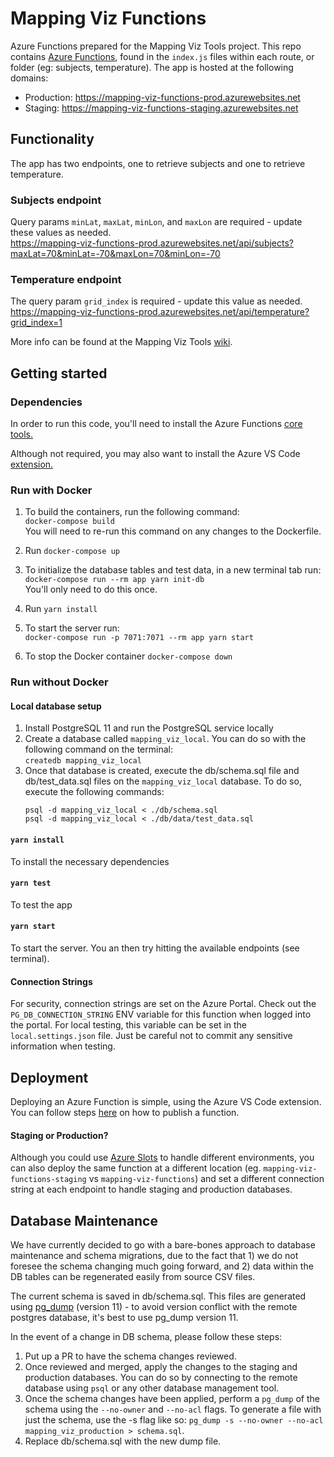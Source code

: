 # Mapping Viz Functions
Azure Functions prepared for the Mapping Viz Tools project. This repo contains [Azure Functions](https://docs.microsoft.com/en-us/azure/azure-functions/), found in the `index.js` files within each route, or folder (eg: subjects, temperature). The app is hosted at the following domains:  
* Production: https://mapping-viz-functions-prod.azurewebsites.net
* Staging: https://mapping-viz-functions-staging.azurewebsites.net

## Functionality
The app has two endpoints, one to retrieve subjects and one to retrieve temperature.  
### Subjects endpoint
Query params `minLat`, `maxLat`, `minLon`, and `maxLon` are required - update these values as needed.  
https://mapping-viz-functions-prod.azurewebsites.net/api/subjects?maxLat=70&minLat=-70&maxLon=70&minLon=-70  
### Temperature endpoint
The query param `grid_index` is required - update this value as needed.  
https://mapping-viz-functions-prod.azurewebsites.net/api/temperature?grid_index=1

More info can be found at the Mapping Viz Tools [wiki](https://github.com/zooniverse/mapping-viz-tools/wiki/What-are-Azure-Functions%3F).

## Getting started
### Dependencies
In order to run this code, you'll need to install the Azure Functions [core tools.](https://docs.microsoft.com/en-us/azure/azure-functions/functions-run-local?tabs=macos%2Ccsharp%2Cbash#v2)

Although not required, you may also want to install the Azure VS Code [extension.](https://code.visualstudio.com/docs/azure/extensions)

### Run with Docker
1. To build the containers, run the following command:  
  `docker-compose build`  
  You will need to re-run this command on any changes to the Dockerfile.

2. Run `docker-compose up`

3. To initialize the database tables and test data, in a new terminal tab run:  
  `docker-compose run --rm app yarn init-db`  
  You'll only need to do this once.

4. Run `yarn install`

5. To start the server run:  
  `docker-compose run -p 7071:7071 --rm app yarn start`

6. To stop the Docker container
 `docker-compose down`

### Run without Docker
#### Local database setup
1. Install PostgreSQL 11 and run the PostgreSQL service locally
2. Create a database called `mapping_viz_local`. You can do so with the following command on the terminal:  
`createdb mapping_viz_local`
3. Once that database is created, execute the db/schema.sql file and db/test_data.sql files on the `mapping_viz_local` database. To do so, execute the following commands:
   ```
   psql -d mapping_viz_local < ./db/schema.sql
   psql -d mapping_viz_local < ./db/data/test_data.sql
   ```

#### `yarn install`
To install the necessary dependencies

#### `yarn test`
To test the app

#### `yarn start`
To start the server. You an then try hitting the available endpoints (see terminal).

#### Connection Strings
For security, connection strings are set on the Azure Portal. Check out the `PG_DB_CONNECTION_STRING` ENV variable for this function when logged into the portal. For local testing, this variable can be set in the `local.settings.json` file. Just be careful not to commit any sensitive information when testing.

## Deployment
Deploying an Azure Function is simple, using the Azure VS Code extension. You can follow steps [here](https://docs.microsoft.com/en-us/azure/azure-functions/functions-create-first-function-vs-code?pivots=programming-language-javascript#publish-the-project-to-azure) on how to publish a function.

#### Staging or Production?
Although you could use [Azure Slots](https://docs.microsoft.com/en-us/azure/azure-functions/functions-deployment-slots) to handle different environments, you can also deploy the same function at a different location (eg. `mapping-viz-functions-staging` vs `mapping-viz-functions`) and set a different connection string at each endpoint to handle staging and production databases.

## Database Maintenance
We have currently decided to go with a bare-bones approach to database maintenance and schema migrations, due to the fact that 1) we do not foresee the schema changing much going forward, and 2) data within the DB tables can be regenerated easily from source CSV files.

The current schema is saved in db/schema.sql. This files are generated using [pg_dump](https://www.postgresql.org/docs/11/app-pgdump.html) (version 11) - to avoid version conflict with the remote postgres database, it's best to use pg_dump version 11.

In the event of a change in DB schema, please follow these steps:
1. Put up a PR to have the schema changes reviewed.
2. Once reviewed and merged, apply the changes to the staging and production databases. You can do so by connecting to the remote database using `psql` or any other database management tool.
3. Once the schema changes have been applied, perform a `pg_dump` of the schema using the `--no-owner` and `--no-acl` flags. To generate a file with just the schema, use the -s flag like so: `pg_dump -s --no-owner --no-acl mapping_viz_production > schema.sql`.
4. Replace db/schema.sql with the new dump file.
